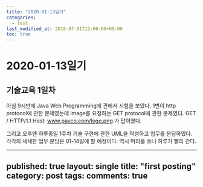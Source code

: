 ```yaml
---
title: "2020-01-13일기"
categories: 
  - test
last_modified_at: 2018-07-01T13:00:00+09:00
toc: true
---
```


# 2020-01-13일기
## 기술교육 1일차
아침 9시반에 Java Web Programming에 관해서 시험을 보았다.
1번이 http protocol에 관한 문제였는데 image를 요청하는 GET protocol에 관한 문제였다.
GET / HTTP/1.1
Host: www.payco.com/logo.png
가 답이였다.

그리고 오후엔 하루종일 1주차 기술 구현에 관한 UML을 작성하고 업무를 분담하였다.
각각의 세세한 업무 분담은 01-14일에 할 예정이다.
역시 머리를 쓰니 하루가 빨리 간다.


---
published: true
layout: single
title: "first posting"
category: post
tags:
comments: true
---
